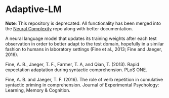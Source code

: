 # Adaptive-LM

**Note**: This repository is deprecated. All functionality has been merged into the [Neural Complexity](https://github.com/vansky/neural-complexity) repo along with better documentation.

A neural language model that updates its training weights after each test observation in order to better adapt to the test domain, hopefully in a similar fashion to humans in laboratory settings (Fine et al., 2013; Fine and Jaeger, 2016).

Fine, A. B., Jaeger, T. F., Farmer, T. A, and Qian, T. (2013). Rapid expectation adaptation during syntactic comprehension. PLoS ONE.

Fine, A. B. and Jaeger, T. F. (2016). The role of verb repetition in cumulative syntactic priming in comprehension. Journal of Experimental Psychology: Learning, Memory & Cognition.
